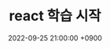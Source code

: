 ---
title: 'react 학습 시작'
date: 2022-09-25 21:00:00 +0900
tags: ['JAVASCRIPT', 'REACT']
draft: true
summary: ''
---